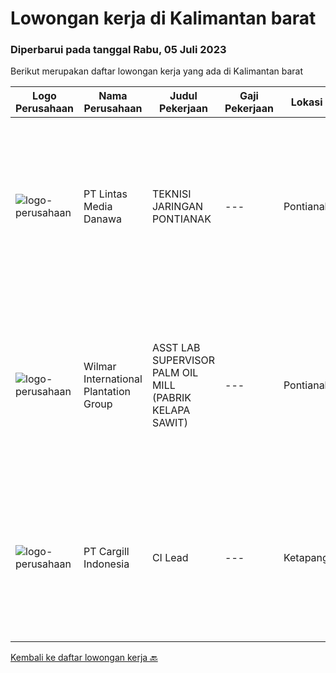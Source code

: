 
  # Lowongan kerja di Kalimantan barat

  ### Diperbarui pada tanggal Rabu, 05 Juli 2023

  Berikut merupakan daftar lowongan kerja yang ada di Kalimantan barat

  |Logo Perusahaan | Nama Perusahaan | Judul Pekerjaan | Gaji Pekerjaan | Lokasi | Deskripsi | Tanggal diunggah | Pranala |
  | -------------- | --------------- | --------------- | --------- | --------- | -------------- | ------- | ----------- |
  |![logo-perusahaan](https://image-service-cdn.seek.com.au/4cc5b4edd8a09fb41741a122f57ee79a81b9a89e/ee4dce1061f3f616224767ad58cb2fc751b8d2dc)|PT Lintas Media Danawa|TEKNISI JARINGAN PONTIANAK|---|Pontianak|Kualifikasi: Usia maksimum saat melamar adalah 28 tahun Minimal Pendidikan SMK Jurusan Teknik Komputer, Teknik Telekomunikasi dan sejenisnya Minimal...|Jumat, 30 Juni 2023|https://www.jobstreet.co.id/id/job/teknisi-jaringan-pontianak-4389078?token=0~cf30ae50-cb2a-42c0-a9c7-d122e5c5f54a&sectionRank=1&jobId=jobstreet-id-job-4389078|
|![logo-perusahaan](https://image-service-cdn.seek.com.au/5683be4817b674e99653d054bb367590069452e8/ee4dce1061f3f616224767ad58cb2fc751b8d2dc)|Wilmar International Plantation Group|ASST LAB SUPERVISOR PALM OIL MILL (PABRIK KELAPA SAWIT)|---|Pontianak|Identify &amp; developed application base on predefined business requirements. Designs, custom develops, codes, and test complex programs. Responsible...|Senin, 03 Juli 2023|https://www.jobstreet.co.id/id/job/asst-lab-supervisor-palm-oil-mill-pabrik-kelapa-sawit-1036321865?token=0~cf30ae50-cb2a-42c0-a9c7-d122e5c5f54a&sectionRank=2&jobId=jobstreet-id-job-1036321865|
|![logo-perusahaan](https://image-service-cdn.seek.com.au/94733078f2e236e07a983fdb57214f0a900efb2b/ee4dce1061f3f616224767ad58cb2fc751b8d2dc)|PT Cargill Indonesia|CI Lead|---|Ketapang|Partner with super users, stakeholders and data technology teams to drive process stabilization and optimization initiatives and support technology to...|Selasa, 27 Juni 2023|https://www.jobstreet.co.id/id/job/ci-lead-1036281189?token=0~cf30ae50-cb2a-42c0-a9c7-d122e5c5f54a&sectionRank=3&jobId=jobstreet-id-job-1036281189|


  [Kembali ke daftar lowongan kerja 🔙](../README.md#daftar-lowongan-kerja)
  